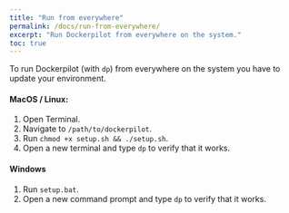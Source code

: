 ```yaml
---
title: "Run from everywhere"
permalink: /docs/run-from-everywhere/
excerpt: "Run Dockerpilot from everywhere on the system."
toc: true
---
```

To run Dockerpilot (with `dp`) from everywhere on the system you have to update your environment. 

#### MacOS / Linux:
1. Open Terminal.
1. Navigate to `/path/to/dockerpilot`.
1. Run `chmod +x setup.sh && ./setup.sh`.
1. Open a new terminal and type `dp` to verify that it works.

#### Windows
1. Run `setup.bat`.
1. Open a new command prompt and type `dp` to verify that it works.